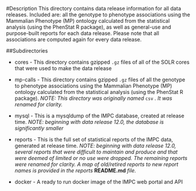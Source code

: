 #Description
This directory contains data release information for
all data releases. Included are: all the genotype to
phenotype associations using the Mammalian Phenotype
(MP) ontology calculated from the statistical analysis
(using the PhenStat R package), as well as general-use
and purpose-built reports for each data release.
Please note that all associations are computed again
for every data release.

##Subdirectories
- cores   - This directory contains gzipped `.gz` files
            of all of the SOLR cores that were used to
             make the data release
- mp-calls - This directory contains gzipped `.gz`
             files of all the genotype to phenotype
             associations using the Mammalian Phenotype
             (MP) ontology calculated from the statistical
             analysis (using the PhenStat R package).
             _NOTE: This directory was originally named_
             `csv` _. It was renamed for clarity._

- mysql   - This is a mysqldump of the IMPC database, created at release time. _NOTE: 
beginning with data release 12.0, the database is significantly smaller_
- reports - This is the full set of statistical reports of the IMPC data,
 generated at release time. _NOTE: beginning with data release 12.0,
 several reports that were difficult to maintain and produce and that
 were deemed of limited or no use were dropped. The remaining
 reports were renamed for clarity. A map of old/retired reports
 to new report names is provided in the reports_ **README.md** _file._
- docker  - A ready to run docker image of the IMPC web portal and API
